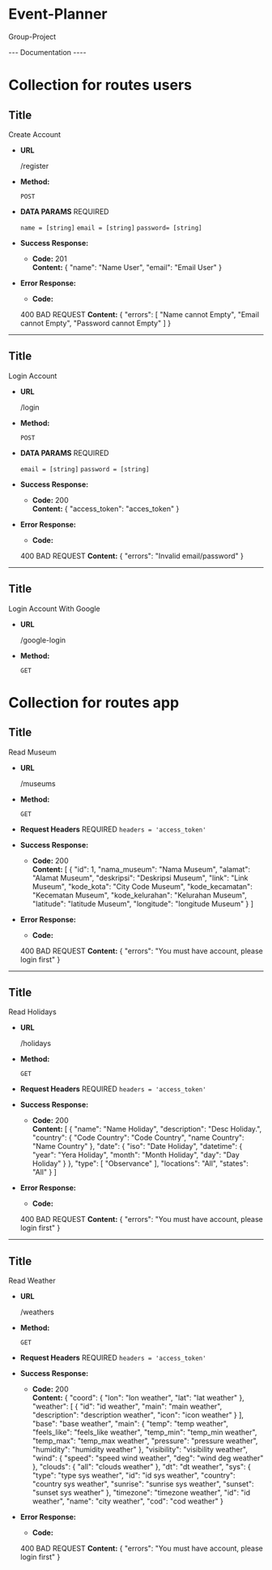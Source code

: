 # Event-Planner
Group-Project

--- Documentation ----

Collection for routes users
==================================================================

 **Title**
----
  Create Account

* **URL**

  /register

* **Method:**
  
  `POST`

* **DATA PARAMS**
  REQUIRED
  
  `name = [string]`
  `email = [string]`
  `password= [string]`
  
  
* **Success Response:**
  
  * **Code:** 201 <br />
    **Content:**
    {
    "name": "Name User",
    "email": "Email User"
    }
 
* **Error Response:**

  * **Code:** 

  400 BAD REQUEST
    **Content:**
    {
    "errors": [
        "Name cannot Empty",
        "Email cannot Empty",
        "Password cannot Empty"
    ]
    }

------------------------------------------------------------------------------------

 **Title**
----
  Login Account

* **URL**

  /login

* **Method:**
  
  `POST`

* **DATA PARAMS**
  REQUIRED
  
  `email = [string]`
  `password = [string]`
  
  
* **Success Response:**
  
  * **Code:** 200 <br />
    **Content:**
    {
        "access_token": "acces_token"
    }
 
* **Error Response:**

  * **Code:** 

  400 BAD REQUEST
    **Content:**
    {
        "errors": "Invalid email/password"
    }

------------------------------------------------------------------------------------

 **Title**
----
  Login Account With Google

* **URL**

  /google-login

* **Method:**
  
  `GET`
  



Collection for routes app
==================================================================

**Title**
----
  Read Museum

* **URL**

  /museums

* **Method:**
  
  `GET`

* **Request Headers**
  REQUIRED
  `headers = 'access_token'`
    
* **Success Response:**
  
  * **Code:** 200 <br />
    **Content:**
    [
        {
            "id": 1,
            "nama_museum": "Nama Museum",
            "alamat": "Alamat Museum",
            "deskripsi": "Deskripsi Museum",
            "link": "Link Museum",
            "kode_kota": "City Code Museum",
            "kode_kecamatan": "Kecematan Museum",
            "kode_kelurahan": "Kelurahan Museum",
            "latitude": "latitude Museum",
            "longitude": "longitude Museum"
        }
    ]
 
* **Error Response:**

  * **Code:** 

  400 BAD REQUEST
    **Content:**
    {
        "errors": "You must have account, please login first"
    }

--------------------------------------------------------------------------------

**Title**
----
  Read Holidays

* **URL**

  /holidays

* **Method:**
  
  `GET`

* **Request Headers**
  REQUIRED
  `headers = 'access_token'`
    
* **Success Response:**
  
  * **Code:** 200 <br />
    **Content:**
    [
        {
            "name": "Name Holiday",
            "description": "Desc Holiday.",
            "country": {
            "Code Country": "Code Country",
            "name Country": "Name Country"
            },
            "date": {
            "iso": "Date Holiday",
            "datetime": {
                "year": "Yera Holiday",
                "month": "Month Holiday",
                "day": "Day Holiday"
            }
            },
            "type": [
            "Observance"
            ],
            "locations": "All",
            "states": "All"
        }
    ]
 
* **Error Response:**

  * **Code:** 

  400 BAD REQUEST
    **Content:**
    {
        "errors": "You must have account, please login first"
    }

--------------------------------------------------------------------------------

**Title**
----
  Read Weather

* **URL**

  /weathers

* **Method:**
  
  `GET`

* **Request Headers**
  REQUIRED
  `headers = 'access_token'`
    
* **Success Response:**
  
  * **Code:** 200 <br />
    **Content:**
    {
        "coord": {
            "lon": "lon weather",
            "lat": "lat weather"
        },
        "weather": [
            {
            "id": "id weather",
            "main": "main weather",
            "description": "description weather",
            "icon": "icon weather"
            }
        ],
        "base": "base weather",
        "main": {
            "temp": "temp weather",
            "feels_like": "feels_like weather",
            "temp_min": "temp_min weather",
            "temp_max": "temp_max weather",
            "pressure": "pressure weather",
            "humidity": "humidity weather"
        },
        "visibility": "visibility weather",
        "wind": {
            "speed": "speed wind weather",
            "deg": "wind deg weather"
        },
        "clouds": {
            "all": "clouds weather"
        },
        "dt": "dt weather",
        "sys": {
            "type": "type sys weather",
            "id": "id sys weather",
            "country": "country sys weather",
            "sunrise": "sunrise sys weather",
            "sunset": "sunset sys weather"
        },
        "timezone": "timezone weather",
        "id": "id weather",
        "name": "city weather",
        "cod": "cod weather"
    }
 
* **Error Response:**

  * **Code:** 

  400 BAD REQUEST
    **Content:**
    {
        "errors": "You must have account, please login first"
    }
